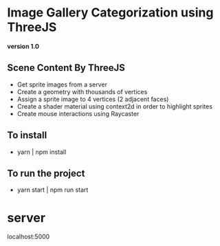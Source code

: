 # Image Gallery Categorization using ThreeJS

**version 1.0**
## Scene Content By ThreeJS
- Get sprite images from a server
- Create a geometry with thousands of vertices
- Assign a sprite image to 4 vertices (2 adjacent faces)
- Create a shader material using context2d in order to highlight sprites
- Create mouse interactions using Raycaster

## To install
- yarn | npm install

## To run the project
- yarn start | npm run start

# server
localhost:5000
